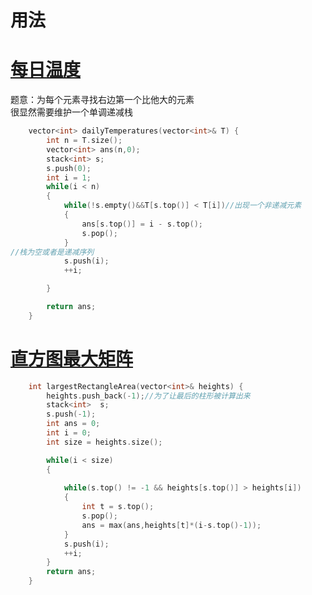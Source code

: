 # 用法

# [每日温度](https://leetcode-cn.com/problems/daily-temperatures/)
题意：为每个元素寻找右边第一个比他大的元素    
很显然需要维护一个单调递减栈
```cpp
    vector<int> dailyTemperatures(vector<int>& T) {
        int n = T.size();
        vector<int> ans(n,0);
        stack<int> s;
        s.push(0); 
        int i = 1;
        while(i < n)
        {
            while(!s.empty()&&T[s.top()] < T[i])//出现一个非递减元素
            {
                ans[s.top()] = i - s.top();
                s.pop();
            }
//栈为空或者是递减序列
            s.push(i);
            ++i;

        }

        return ans;
    }
```

# [直方图最大矩阵](https://leetcode-cn.com/problems/largest-rectangle-in-histogram/)

```cpp
    int largestRectangleArea(vector<int>& heights) {
        heights.push_back(-1);//为了让最后的柱形被计算出来
        stack<int>  s;
        s.push(-1);
        int ans = 0;
        int i = 0;
        int size = heights.size();

        while(i < size)
        {
            
            while(s.top() != -1 && heights[s.top()] > heights[i])
            {
                int t = s.top();
                s.pop();
                ans = max(ans,heights[t]*(i-s.top()-1));
            }
            s.push(i);
            ++i;
        }
        return ans;
    }
```
